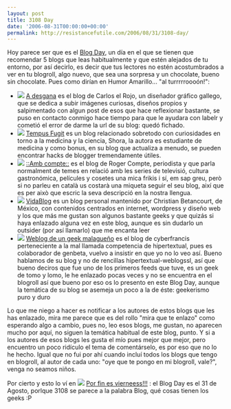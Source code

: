 ```yaml
---
layout: post
title: 3108 Day
date: '2006-08-31T00:00:00+00:00'
permalink: http://resistancefutile.com/2006/08/31/3108-day/
---
```

<a href="http://www.blogday.org/"><img style="float:right; margin:0 0 10px 10px;cursor:pointer; cursor:hand;" src="http://photos1.blogger.com/blogger/6639/1972/320/Imagen%201.0.jpg" border="0" alt="" /></a>Hoy parece ser que es el <a href="http://www.blogday.org/">Blog Day</a>, un día en el que se tienen que recomendar 5 blogs que leas habitualmente y que estén alejados de tu entorno, por así decirlo, es decir que tus lectores no estén acostumbrados a ver en tu blogroll, algo nuevo, que sea una sorpresa y un chocolate, bueno sin chocolate. Pues como dirían en Humor Amarillo... "al turrrrroooón!":
<ul>
<li><a href="http://adesgana.blogspot.com/atom.xml"><img src="http://i25.photobucket.com/albums/c80/savior1980/feed-icon-12x12.jpg" /></a>     <a href="http://adesgana.blogspot.com">A desgana</a> es el blog de Carlos el Rojo, un diseñador gráfico gallego, que se dedica a subir imágenes curiosas, diseños propios y salpimentado con algun post de esos que hace reflexionar bastante, se puso en contacto conmigo hace tiempo para que le ayudara con labelr y cometió el error de darme la url de su blog: quedó fichado.</li>
<li><a href="http://feeds.feedburner.com/tempusfugit_"><img src="http://i25.photobucket.com/albums/c80/savior1980/feed-icon-12x12.jpg" /></a>     <a href="http://nevertobenext.blogspot.com/index.html">Tempus Fugit</a> es un blog relacionado sobretodo con curiosidades en torno a la medicina y la ciencia, Shora, la autora es estudiante de medicina y como bonus, en su blog que actualiza a menudo, se pueden encontrar hacks de blogger tremendamente útiles. </li>
<li><a href="http://www.ambcompte.net/?feed=rss2"><img src="http://i25.photobucket.com/albums/c80/savior1980/feed-icon-12x12.jpg" /></a>     <a href="http://www.ambcompte.net/">::Amb compte::</a> es el blog de Roger Compte, periodista y que parla normalment de temes en relació amb les series de televisió, cultura gastronómica, películes y cosetes una mica frikis i sí, em sap greu, però si no parleu en català us costarà una miqueta seguir el seu blog, així que es per això que escric la seva descripció en la nostra llengua.</li>
<li><a href="http://www.vidablog.com/feed/"><img src="http://i25.photobucket.com/albums/c80/savior1980/feed-icon-12x12.jpg" /></a>     <a href="http://www.vidablog.com/">VidaBlog</a> es un blog personal mantenido por Christian Betancourt, de México, con contenidos centrados en internet, wordpress y diseño web y los que más me gustan son algunos bastante geeks y que quizás si haya enlazado alguna vez en este blog, aunque  es sin dudarlo un outsider (por así llamarlo) que me encanta leer</li>
<li><a href="http://feeds.feedburner.com/cyberfrancis-blog"><img src="http://i25.photobucket.com/albums/c80/savior1980/feed-icon-12x12.jpg" /></a>     <a href="http://www.cyberfrancis.net/weblog">Weblog de un geek malagueño</a> es el blog de cyberfrancis perteneciente a la mal llamada competencia de hipertextual, pues es colaborador de genbeta, vuelvo a insistir en que yo no lo veo así. Bueno hablamos de su blog y no de rencillas hipertextual-weblogssl, así que bueno deciros que fue uno de los primeros feeds que tuve, es un geek de tomo y lomo, le he enlazado pocas veces y no se encuentra en el blogroll así que bueno por eso os lo presento en este Blog Day, aunque la temática de su blog se asemeja un poco a la de éste: geekerismo puro y duro</li>
</ul>

Lo que me niego a hacer es notificar a los autores de estos blogs que les has enlazado, mira me parece que es del rollo "mira que te enlazo" como esperando algo a cambio, pues no, leo esos blogs, me gustan, no aparecen mucho por aquí, no siguen la temática habitual de este blog, punto. Y si a los autores de esos blogs les gusta el mío pues mejor que mejor, pero encuentro un poco ridículo el tema de comentárselo, es por eso que no lo he hecho. Igual que no fui por ahí cuando incluí todos los blogs que tengo en blogroll, al autor de cada uno: "oye que te pongo en mi blogroll, vale?", venga no seamos niños.

Por cierto y esto lo ví en <a href="http://porfinesviernes.blogsome.com/feed/"><img src="http://i25.photobucket.com/albums/c80/savior1980/feed-icon-12x12.jpg" /></a>     <a href="http://porfinesviernes.blogsome.com">Por fin es vierneess!!!</a> : el Blog Day es el 31 de Agosto, porlque 3108 se parece a la palabra Blog, qué cosas tienen los geeks :P
